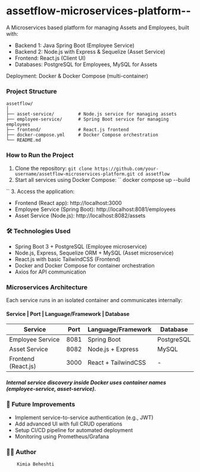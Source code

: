 # assetflow-microservices-platform--
A Microservices based platform for managing Assets and Employees, built with:
- Backend 1: Java Spring Boot (Employee Service)
- Backend 2: Node.js with Express & Sequelize (Asset Service)
- Frontend: React.js (Client UI)
- Databases: PostgreSQL for Employees, MySQL for Assets

Deployment: Docker & Docker Compose (multi-container)

### Project Structure 
```
assetflow/
│
├── asset-service/         # Node.js service for managing assets
├── employee-service/      # Spring Boot service for managing employees
├── frontend/              # React.js frontend
├── docker-compose.yml     # Docker Compose orchestration
└── README.md
```

### How to Run the Project
1. Clone the repository:
``
git clone https://github.com/your-username/assetflow-microservices-platform.git
cd assetflow
``
2. Start all services using Docker Compose:
``
docker compose up --build

``
3. Access the application:
  - Frontend (React app): http://localhost:3000
  - Employee Service (Spring Boot): http://localhost:8081/employees
  - Asset Service (Node.js): http://localhost:8082/assets

### 🛠️ Technologies Used
  - Spring Boot 3 + PostgreSQL (Employee microservice)
  - Node.js, Express, Sequelize ORM + MySQL (Asset microservice)
  - React.js with basic TailwindCSS (Frontend)
  - Docker and Docker Compose for container orchestration
  - Axios for API communication

### Microservices Architecture
Each service runs in an isolated container and communicates internally:

#### Service | Port | Language/Framework | Database
| Service             | Port  | Language/Framework | Database    |
|---------------------|-------|--------------------|-------------|
| Employee Service    | 8081  | Spring Boot         | PostgreSQL  |
| Asset Service       | 8082  | Node.js + Express   | MySQL       |
| Frontend (React.js)  | 3000  | React + TailwindCSS | -           |



##### Internal service discovery inside Docker uses container names (employee-service, asset-service).

### 📌 Future Improvements
- Implement service-to-service authentication (e.g., JWT)
- Add advanced UI with full CRUD operations
- Setup CI/CD pipeline for automated deployment
- Monitoring using Prometheus/Grafana

### 👩‍💻 Author
        Kimia Beheshti
